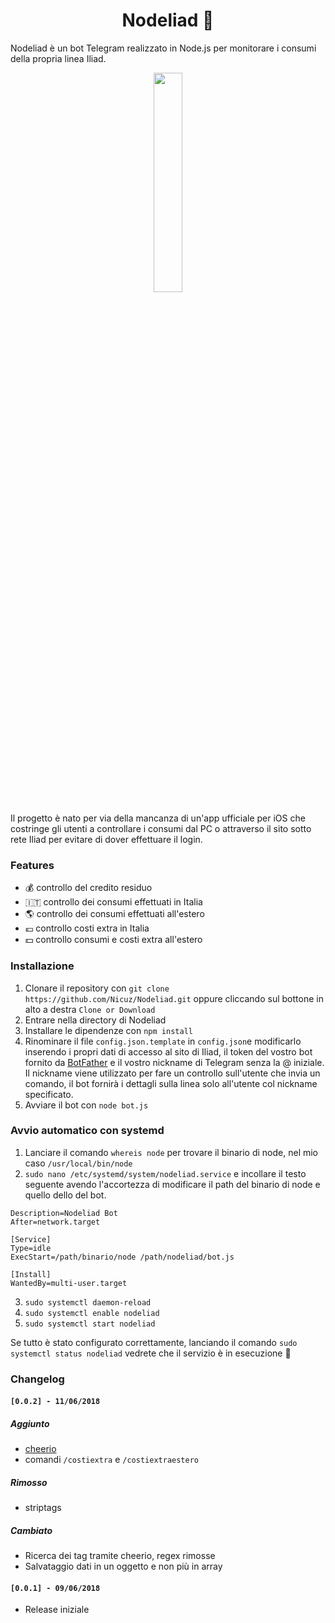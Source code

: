 <h1 align="center">Nodeliad 🤖</h1>

Nodeliad è un bot Telegram realizzato in Node.js per monitorare i consumi della propria linea Iliad.

<p align="center">
  <img src="https://i.imgur.com/Djysc5G.png" width="30%">
</p>

Il progetto è nato per via della mancanza di un'app ufficiale per iOS che costringe gli utenti a controllare i consumi dal PC o attraverso il sito sotto rete Iliad per evitare di dover effettuare il login.

### Features
* 💰 controllo del credito residuo
* 🇮🇹 controllo dei consumi effettuati in Italia
* 🌎 controllo dei consumi effettuati all'estero
* 💶 controllo costi extra in Italia
* 💵 controllo consumi e costi extra all'estero

### Installazione
1. Clonare il repository con ```git clone https://github.com/Nicuz/Nodeliad.git``` oppure cliccando sul bottone in alto a destra ```Clone or Download```
2. Entrare nella directory di Nodeliad
3. Installare le dipendenze con ```npm install```
4. Rinominare il file ```config.json.template``` in ```config.json```e modificarlo inserendo i propri dati di accesso al sito di Iliad, il token del vostro bot fornito da [BotFather](https://telegram.me/BotFather) e il vostro nickname di Telegram senza la @ iniziale. Il nickname viene utilizzato per fare un controllo sull'utente che invia un comando, il bot fornirà i dettagli sulla linea solo all'utente col nickname specificato.
5. Avviare il bot con ```node bot.js```

### Avvio automatico con systemd
1. Lanciare il comando ```whereis node``` per trovare il binario di node, nel mio caso ```/usr/local/bin/node```
2. ```sudo nano /etc/systemd/system/nodeliad.service``` e incollare il testo seguente avendo l'accortezza di modificare il path del binario di node e quello dello del bot.

```[Unit]
Description=Nodeliad Bot
After=network.target

[Service]
Type=idle
ExecStart=/path/binario/node /path/nodeliad/bot.js

[Install]
WantedBy=multi-user.target
```

3. ```sudo systemctl daemon-reload```
4. ```sudo systemctl enable nodeliad```
5. ```sudo systemctl start nodeliad```

Se tutto è stato configurato correttamente, lanciando il comando ```sudo systemctl status nodeliad``` vedrete che il servizio è in esecuzione 💪

### Changelog

#### ```[0.0.2] - 11/06/2018```
##### Aggiunto
* [cheerio](https://github.com/cheeriojs/cheerio)
* comandi ```/costiextra``` e ```/costiextraestero```

##### Rimosso
* striptags

##### Cambiato
* Ricerca dei tag tramite cheerio, regex rimosse
* Salvataggio dati in un oggetto e non più in array

#### ```[0.0.1] - 09/06/2018```
* Release iniziale
